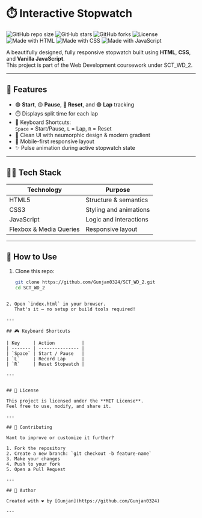 
# ⏱️ Interactive Stopwatch

![GitHub repo size](https://img.shields.io/github/repo-size/Gunjan0324/SCT_WD_2)
![GitHub stars](https://img.shields.io/github/stars/Gunjan0324/SCT_WD_2?style=social)
![GitHub forks](https://img.shields.io/github/forks/Gunjan0324/SCT_WD_2?style=social)
![License](https://img.shields.io/github/license/Gunjan0324/SCT_WD_2)
![Made with HTML](https://img.shields.io/badge/Made%20with-HTML5-orange)
![Made with CSS](https://img.shields.io/badge/Made%20with-CSS3-blue)
![Made with JavaScript](https://img.shields.io/badge/Made%20with-JavaScript-yellow)

A beautifully designed, fully responsive stopwatch built using **HTML**, **CSS**, and **Vanilla JavaScript**.  
This project is part of the Web Development coursework under SCT_WD_2.

---

## 🚀 Features

- 🟢 **Start**, 🟡 **Pause**, 🔴 **Reset**, and 🟣 **Lap** tracking
- ⏱️ Displays split time for each lap
- 🧠 Keyboard Shortcuts:  
  `Space` = Start/Pause, `L` = Lap, `R` = Reset
- 💎 Clean UI with neumorphic design & modern gradient
- 📱 Mobile-first responsive layout
- ✨ Pulse animation during active stopwatch state

---

## 🧑‍💻 Tech Stack

| Technology | Purpose                |
|------------|------------------------|
| HTML5      | Structure & semantics  |
| CSS3       | Styling and animations |
| JavaScript | Logic and interactions |
| Flexbox & Media Queries | Responsive layout |

---

## 📂 How to Use

1. Clone this repo:
   ```bash
   git clone https://github.com/Gunjan0324/SCT_WD_2.git
   cd SCT_WD_2
````

2. Open `index.html` in your browser.
   That's it — no setup or build tools required!

---

## 🎮 Keyboard Shortcuts

| Key     | Action          |
| ------- | --------------- |
| `Space` | Start / Pause   |
| `L`     | Record Lap      |
| `R`     | Reset Stopwatch |

---


## 📄 License

This project is licensed under the **MIT License**.
Feel free to use, modify, and share it.

---

## 🤝 Contributing

Want to improve or customize it further?

1. Fork the repository
2. Create a new branch: `git checkout -b feature-name`
3. Make your changes
4. Push to your fork
5. Open a Pull Request

---

## 🙌 Author

Created with ❤️ by [Gunjan](https://github.com/Gunjan0324)

---
